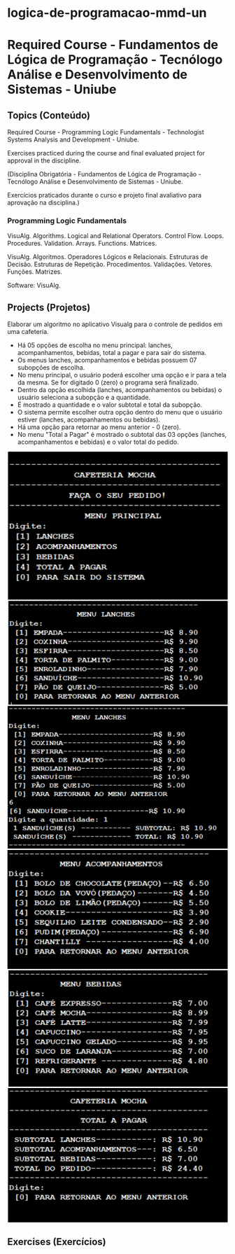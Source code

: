 # logica-de-programacao-mmd-un

<h1>Required Course - Fundamentos de Lógica de Programação - Tecnólogo Análise e Desenvolvimento de Sistemas - Uniube
</h1>

<h2>Topics (Conteúdo)</h2>

<p>Required Course - Programming Logic Fundamentals - Technologist Systems Analysis and Development - Uniube.</p>
<p>Exercises practiced during the course and final evaluated project for approval in the discipline.</p>

<p>(Disciplina Obrigatória - Fundamentos de Lógica de Programação - Tecnólogo Análise e Desenvolvimento de  Sistemas - Uniube.</p>
<p>Exercícios praticados durante o curso e projeto final avaliativo para aprovação na disciplina.)</p>

<h3>Programming Logic Fundamentals</h3>

<p>VisuAlg. Algorithms. Logical and Relational Operators. Control Flow. Loops. Procedures. Validation.
 Arrays. Functions. Matrices.</p>

<p>VisuAlg. Algoritmos. Operadores Lógicos e Relacionais. Estruturas de Decisão. Estruturas de Repetição. Procedimentos. Validações. Vetores. Funções. Matrizes.</p>

<p>Software: VisuAlg.</p>

<h2>Projects (Projetos)</h2>

Elaborar um algoritmo no aplicativo Visualg para o controle de pedidos em uma cafeteria.

<ul>
<li>Há 05 opções de escolha no menu principal: lanches, acompanhamentos, bebidas, total a pagar e para sair do sistema.</li>
<li>Os menus lanches, acompanhamentos e bebidas possuem 07 subopções de escolha.</li>
<li>No menu principal, o usuário poderá escolher uma opção e ir para a tela da mesma. Se for digitado 0 (zero) o programa será finalizado.</li>
<li>Dentro da opção escolhida (lanches, acompanhamentos ou bebidas) o usuário seleciona a subopção e a quantidade.</li>
<li>É mostrado a quantidade e o valor subtotal e total da subopção.</li>
<li> O sistema permite escolher outra opção dentro do menu que o usuário estiver (lanches, acompanhamentos ou bebidas).</li>
<li> Há uma opção para retornar ao menu anterior - 0 (zero).</li>
<li>No menu "Total a Pagar" é mostrado o subtotal das 03 opções (lanches, acompanhamentos e bebidas) e o valor total do pedido.</li>
</ul>
<img src="projeto-final-mmd/software-images/1.jpg" alt=" Software Image 1" width="" height="">
<img src="projeto-final-mmd/software-images/2.jpg" alt=" Software Image 2" width="" height="">
<img src="projeto-final-mmd/software-images/3.jpg" alt="Software Image 3" width="" height="">
<img src="projeto-final-mmd/software-images/4.jpg" alt="Software Image 4" width="" height="">
<img src="projeto-final-mmd/software-images/5.jpg" alt="Software Image 5" width="" height="">
<img src="projeto-final-mmd/software-images/6.jpg" alt="Software Image 6" width="" height="">

<!-- <ul>
<li><a href="" target="_blank"></a></li>
</ul> -->

<h2>Exercises (Exercícios)</h2>

<!-- <ul>
<li><a href="" target="_blank"></a></li>
</ul> -->
